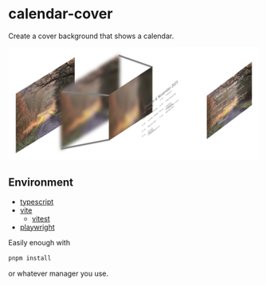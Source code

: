 # calendar-cover

Create a cover background that shows a calendar.

![A picture of the architecture creating the calendar cover image.](https://github.com/jehaj/calendar-cover/blob/main/calendar-architecture.webp)

## Environment

- [typescript](https://www.typescriptlang.org/)
- [vite](https://vite.dev/)
  - [vitest](https://vitest.dev/)
- [playwright](https://playwright.dev/)

Easily enough with

```sh
pnpm install
```

or whatever manager you use.
